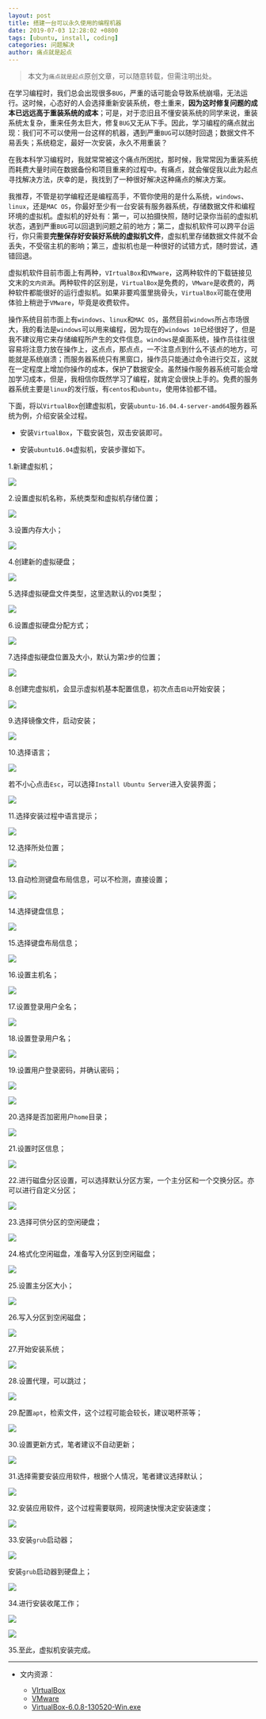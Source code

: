 ```yaml
---
layout: post
title: 搭建一台可以永久使用的编程机器
date: 2019-07-03 12:28:02 +0800
tags: [ubuntu, install, coding]
categories: 问题解决
author: 痛点就是起点
---
```


> 本文为`痛点就是起点`原创文章，可以随意转载，但需注明出处。

在学习编程时，我们总会出现很多`BUG`，严重的话可能会导致系统崩塌，无法运行。这时候，心态好的人会选择重新安装系统，卷土重来，**因为这时修复问题的成本已远远高于重装系统的成本**；可是，对于恋旧且不懂安装系统的同学来说，重装系统太复杂，重来任务太巨大，修复`BUG`又无从下手。因此，学习编程的痛点就出现：我们可不可以使用一台这样的机器，遇到严重`BUG`可以随时回退；数据文件不易丢失；系统稳定，最好一次安装，永久不用重装？

在我本科学习编程时，我就常常被这个痛点所困扰，那时候，我常常因为重装系统而耗费大量时间在数据备份和项目重来的过程中。有痛点，就会催促我以此为起点寻找解决方法，庆幸的是，我找到了一种很好解决这种痛点的解决方案。

我推荐，不管是初学编程还是编程高手，不管你使用的是什么系统，`windows`、`linux`，还是`MAC OS`，你最好至少有一台安装有服务器系统，存储数据文件和编程环境的虚拟机。虚拟机的好处有：第一，可以拍摄快照，随时记录你当前的虚拟机状态，遇到严重`BUG`可以回退到问题之前的地方；第二，虚拟机软件可以跨平台运行，你只需要**完整保存好安装好系统的虚拟机文件**，虚拟机里存储数据文件就不会丢失，不受宿主机的影响；第三，虚拟机也是一种很好的试错方式，随时尝试，遇错回退。

虚拟机软件目前市面上有两种，`VIrtualBox`和`VMware`，这两种软件的下载链接见文末的`文内资源`。两种软件的区别是，`VirtualBox`是免费的，`VMware`是收费的，两种软件都能很好的运行虚拟机。如果非要鸡蛋里挑骨头，`VirtualBox`可能在使用体验上稍逊于`VMware`，毕竟是收费软件。

操作系统目前市面上有`windows`、`linux`和`MAC OS`，虽然目前`windows`所占市场很大，我的看法是`windows`可以用来编程，因为现在的`windows 10`已经很好了，但是我不建议用它来存储编程所产生的文件信息。`windows`是桌面系统，操作员往往很容易将注意力放在操作上，这点点，那点点，一不注意点到什么不该点的地方，可能就是系统崩溃；而服务器系统只有黑窗口，操作员只能通过命令进行交互，这就在一定程度上增加你操作的成本，保护了数据安全。虽然操作服务器系统可能会增加学习成本，但是，我相信你既然学习了编程，就肯定会很快上手的。免费的服务器系统主要是`linux`的发行版，有`centos`和`ubuntu`，使用体验都不错。

下面，将以`VirtualBox`创建虚拟机，安装`ubuntu-16.04.4-server-amd64`服务器系统为例，介绍安装全过程。

- 安装`VirtualBox`，下载安装包，双击安装即可。

- 安装`ubuntu16.04`虚拟机，安装步骤如下。

1.新建虚拟机；

![](images/2019/Jul/01.png)

2.设置虚拟机名称，系统类型和虚拟机存储位置；

![](images/2019/Jul/02.png)

3.设置内存大小；

![](images/2019/Jul/03.png)

4.创建新的虚拟硬盘；

![](images/2019/Jul/04.png)

5.选择虚拟硬盘文件类型，这里选默认的`VDI`类型；

![](images/2019/Jul/05.png)

6.设置虚拟硬盘分配方式；

![](images/2019/Jul/06.png)

7.选择虚拟硬盘位置及大小，默认为第`2`步的位置；

![](images/2019/Jul/07.png)

8.创建完虚拟机，会显示虚拟机基本配置信息，初次点击`启动`开始安装；

![](images/2019/Jul/08.png)

9.选择镜像文件，启动安装；

![](images/2019/Jul/09.png)

10.选择语言；

![](images/2019/Jul/10.png)

若不小心点击`Esc`，可以选择`Install Ubuntu Server`进入安装界面；

![](images/2019/Jul/11.png)

11.选择安装过程中语言提示；

![](images/2019/Jul/12.png)

12.选择所处位置；

![](images/2019/Jul/13.png)

13.自动检测键盘布局信息，可以不检测，直接设置；

![](images/2019/Jul/14.png)

14.选择键盘信息；

![](images/2019/Jul/15.png)

15.选择键盘布局信息；

![](images/2019/Jul/16.png)

16.设置主机名；

![](images/2019/Jul/17.png)

17.设置登录用户全名；

![](images/2019/Jul/18.png)

18.设置登录用户名；

![](images/2019/Jul/19.png)

19.设置用户登录密码，并确认密码；

![](images/2019/Jul/20.png)

![](images/2019/Jul/21.png)

20.选择是否加密用户`home`目录；

![](images/2019/Jul/22.png)

21.设置时区信息；

![](images/2019/Jul/23.png)

22.进行磁盘分区设置，可以选择默认分区方案，一个主分区和一个交换分区。亦可以进行自定义分区；

![](images/2019/Jul/24.png)

23.选择可供分区的空闲硬盘；

![](images/2019/Jul/25.png)

24.格式化空闲磁盘，准备写入分区到空闲磁盘；

![](images/2019/Jul/26.png)

25.设置主分区大小；

![](images/2019/Jul/27.png)

26.写入分区到空闲磁盘；

![](images/2019/Jul/28.png)

27.开始安装系统；

![](images/2019/Jul/29.png)

28.设置代理，可以跳过；

![](images/2019/Jul/30.png)

29.配置`apt`，检索文件，这个过程可能会较长，建议喝杯茶等；

![](images/2019/Jul/31.png)

30.设置更新方式，笔者建议不自动更新；

![](images/2019/Jul/32.png)

31.选择需要安装应用软件，根据个人情况，笔者建议选择默认；

![](images/2019/Jul/33.png)

32.安装应用软件，这个过程需要联网，视网速快慢决定安装速度；

![](images/2019/Jul/34.png)

33.安装`grub`启动器；

![](images/2019/Jul/35.png)

安装`grub`启动器到硬盘上；

![](images/2019/Jul/36.png)

34.进行安装收尾工作；

![](images/2019/Jul/37.png)

![](images/2019/Jul/38.png)

35.至此，虚拟机安装完成。

___

- 文内资源：

	- [VIrtualBox](https://www.virtualbox.org)
	- [VMware](https://www.vmware.com/cn.html)
	- [VirtualBox-6.0.8-130520-Win.exe](https://download.virtualbox.org/virtualbox/6.0.8/VirtualBox-6.0.8-130520-Win.exe)
